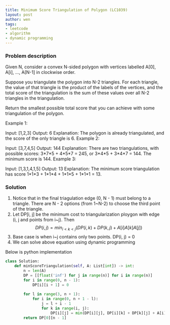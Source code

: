 ```yaml
---
title: Minimum Score Triangulation of Polygon (LC1039)
layout: post
author: wen
tags:
- leetcode
- algorithm
- dynamic programming
---
```


### Problem description
Given N, consider a convex N-sided polygon with vertices labelled A[0], A[i], ..., A[N-1] in clockwise order.

Suppose you triangulate the polygon into N-2 triangles.  For each triangle, the value of that triangle is the product of the labels of the vertices, and the total score of the triangulation is the sum of these values over all N-2 triangles in the triangulation.

Return the smallest possible total score that you can achieve with some triangulation of the polygon.

 

Example 1:

Input: [1,2,3]
Output: 6
Explanation: The polygon is already triangulated, and the score of the only triangle is 6.
Example 2:



Input: [3,7,4,5]
Output: 144
Explanation: There are two triangulations, with possible scores: 3\*7\*5 + 4\*5\*7 = 245, or 3\*4\*5 + 3\*4\*7 = 144.  The minimum score is 144.
Example 3:

Input: [1,3,1,4,1,5]
Output: 13
Explanation: The minimum score triangulation has score 1\*1\*3 + 1\*1\*4 + 1\*1\*5 + 1\*1\*1 = 13.

### Solution
1. Notice that in the final triagulation edge (0, N - 1) must belong to a triangle. There are N - 2 options (from 1~N-2) to choose the third point of the triangle.
2. Let DP[i, j] be the minimum cost to triangularization ploygon with edge (i, j and points from i~j). Then 
$$
DP(i, j)=min_{i<k<j} (DP(i, k) + DP(k, j) + A[i]A[k]A[j])
$$
3. Base case is when i~j contains only two points. DP(i, j) = 0
4. We can solve above equation using dynamic programming

Below is python implementation

```python
class Solution:
    def minScoreTriangulation(self, A: List[int]) -> int:
        n = len(A)
        DP = [[float('inf') for j in range(n)] for i in range(n)]
        for i in range(0, n - 1):
            DP[i][i + 1] = 0
        
        for l in range(3, n + 1):
            for i in range(0, n + 1 - l):
                j = l + i - 1
                for k in range(i, j):
                    DP[i][j] = min(DP[i][j], DP[i][k] + DP[k][j] + A[i] * A[j] * A[k])
        return DP[0][n - 1]
				
```